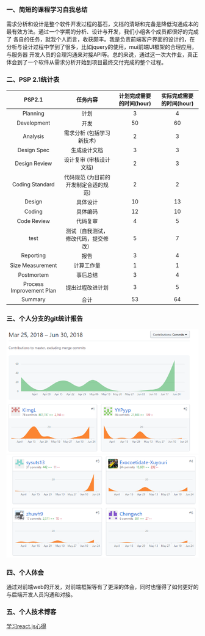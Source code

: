 ### 一、简短的课程学习自我总结
   需求分析和设计是整个软件开发过程的基石，文档的清晰和完备是降低沟通成本的最有效方法。通过一个学期的分析、设计与开发，我们小组各个成员都很好的完成了
各自的任务，就我个人而言，收获颇丰。我是负责前端客户界面的设计的，在分析与设计过程中学到了很多，比如jquery的使用，mui前端UI框架的合理应用，与服务器
开发人员的合理沟通来对接API等。总的来说，通过这一次大作业，真正体会到了一个软件从需求分析开始到项目最终交付完成的整个过程。

### 二、PSP 2.1统计表
| PSP2.1                  |	任务内容	                     | 计划完成需要的时间(hour) | 实际完成需要的时间(hour) |
| :--------------------:  |  :----------------------------: |  :------------------: | :--------------------: |
|Planning	              | 计划	                          |  3                     |	       4              |
|Development              |	开发                           |	50	                   |         60             |
|Analysis	              | 需求分析 (包括学习新技术)          |	 2	                   |         3              |
|Design Spec              |	生成设计文档                    |	 3                    |	         3              |
|Design Review            | 设计复审 (审核设计文档)            |	2                    |	        3              |
|Coding Standard          | 代码规范 (为目前的开发制定合适的规范)|  2	                  |          2              |
|Design	                 | 具体设计                         |	10	                  |         13             |
|Coding	                 | 具体编码                         |	12	                  |         10             |
|Code Review	           | 代码复审	                        |   4                    |	        5              |
|test	                    | 测试（自我测试，修改代码，提交修改） |	 5                    |	        7              |
|Reporting                |	报告                           |	  3                 |     	    4             | 
|Size Measurement         |	计算工作量	                    |   1                    |	        1             |
|Postmortem	              | 事后总结                         |	 3                    |	         4             |
|Process Improvement Plan |	提出过程改进计划                |   3                    |	        5             |
|Summary                  |	合计                           |	  53	               |          64           |

### 三、个人分支的git统计报告
![avatar](images/GIT_1.png)
![avatar](images/GIT_2.png)

### 四、个人体会
通过对前端web的开发，对前端框架等有了更深的体会，同时也懂得了如何更好的与后端开发人员沟通和对接。

### 五、个人技术博客
[学习react.js心得](https://blog.csdn.net/qq_34200964/article/details/79950116)
